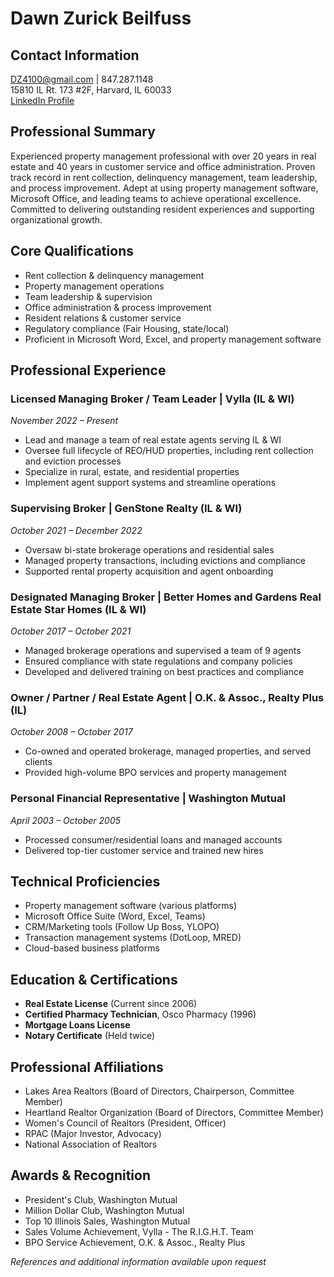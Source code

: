 # Dawn Zurick Beilfuss

## Contact Information
DZ4100@gmail.com | 847.287.1148  
15810 IL Rt. 173 #2F, Harvard, IL 60033  
[LinkedIn Profile](placeholder-linkedin-url)

## Professional Summary
Experienced property management professional with over 20 years in real estate and 40 years in customer service and office administration. Proven track record in rent collection, delinquency management, team leadership, and process improvement. Adept at using property management software, Microsoft Office, and leading teams to achieve operational excellence. Committed to delivering outstanding resident experiences and supporting organizational growth.

## Core Qualifications
- Rent collection & delinquency management
- Property management operations
- Team leadership & supervision
- Office administration & process improvement
- Resident relations & customer service
- Regulatory compliance (Fair Housing, state/local)
- Proficient in Microsoft Word, Excel, and property management software

## Professional Experience

### Licensed Managing Broker / Team Leader | Vylla (IL & WI)
*November 2022 – Present*
- Lead and manage a team of real estate agents serving IL & WI
- Oversee full lifecycle of REO/HUD properties, including rent collection and eviction processes
- Specialize in rural, estate, and residential properties
- Implement agent support systems and streamline operations

### Supervising Broker | GenStone Realty (IL & WI)
*October 2021 – December 2022*
- Oversaw bi-state brokerage operations and residential sales
- Managed property transactions, including evictions and compliance
- Supported rental property acquisition and agent onboarding

### Designated Managing Broker | Better Homes and Gardens Real Estate Star Homes (IL & WI)
*October 2017 – October 2021*
- Managed brokerage operations and supervised a team of 9 agents
- Ensured compliance with state regulations and company policies
- Developed and delivered training on best practices and compliance

### Owner / Partner / Real Estate Agent | O.K. & Assoc., Realty Plus (IL)
*October 2008 – October 2017*
- Co-owned and operated brokerage, managed properties, and served clients
- Provided high-volume BPO services and property management

### Personal Financial Representative | Washington Mutual
*April 2003 – October 2005*
- Processed consumer/residential loans and managed accounts
- Delivered top-tier customer service and trained new hires

## Technical Proficiencies
- Property management software (various platforms)
- Microsoft Office Suite (Word, Excel, Teams)
- CRM/Marketing tools (Follow Up Boss, YLOPO)
- Transaction management systems (DotLoop, MRED)
- Cloud-based business platforms

## Education & Certifications
- **Real Estate License** (Current since 2006)
- **Certified Pharmacy Technician**, Osco Pharmacy (1996)
- **Mortgage Loans License**
- **Notary Certificate** (Held twice)

## Professional Affiliations
- Lakes Area Realtors (Board of Directors, Chairperson, Committee Member)
- Heartland Realtor Organization (Board of Directors, Committee Member)
- Women's Council of Realtors (President, Officer)
- RPAC (Major Investor, Advocacy)
- National Association of Realtors

## Awards & Recognition
- President's Club, Washington Mutual
- Million Dollar Club, Washington Mutual
- Top 10 Illinois Sales, Washington Mutual
- Sales Volume Achievement, Vylla - The R.I.G.H.T. Team
- BPO Service Achievement, O.K. & Assoc., Realty Plus

_References and additional information available upon request_ 